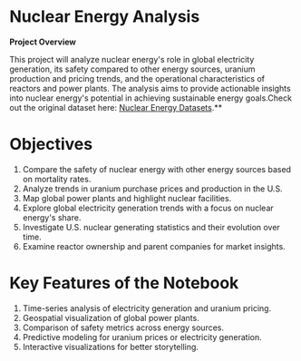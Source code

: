 # Nuclear Energy Analysis


**Project Overview**

This project will analyze nuclear energy's role in global electricity generation, its safety compared to other energy sources, uranium production and pricing trends, and the operational characteristics of reactors and power plants. The analysis aims to provide actionable insights into nuclear energy's potential in achieving sustainable energy goals.Check out the original dataset here: [Nuclear Energy Datasets](https://www.kaggle.com/datasets/alistairking/nuclear-energy-datasets/).**


# Objectives
1. Compare the safety of nuclear energy with other energy sources based on mortality rates.
2. Analyze trends in uranium purchase prices and production in the U.S.
3. Map global power plants and highlight nuclear facilities.
4. Explore global electricity generation trends with a focus on nuclear energy's share.
5. Investigate U.S. nuclear generating statistics and their evolution over time.
6. Examine reactor ownership and parent companies for market insights.

# Key Features of the Notebook
1. Time-series analysis of electricity generation and uranium pricing.
2. Geospatial visualization of global power plants.
3. Comparison of safety metrics across energy sources.
4. Predictive modeling for uranium prices or electricity generation.
5. Interactive visualizations for better storytelling.
